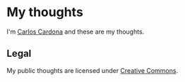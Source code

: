 # My thoughts

I'm [Carlos Cardona](http://twitter.com/cgcardona) and these are my thoughts.

## Legal

My public thoughts are licensed under [Creative Commons](http://creativecommons.org/licenses/by-sa/3.0/deed.en_US).
